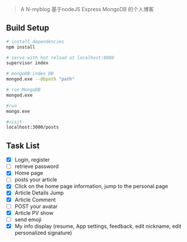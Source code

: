 > A N-myblog 
基于nodeJS Express MongoDB 的个人博客

## Build Setup

``` bash
# install dependencies
npm install

# serve with hot reload at localhost:8080
supervisor index

# mongoDB index DB 
mongod.exe --dbpath "path"

# run MongoDB 
mongod.exe

#run 
mongo.exe

#visit
localhost:3000/posts

```
## Task List
- [x] Login, register
- [ ] retrieve password
- [x] Home page
- [ ] posts your article
- [x] Click on the home page information, jump to the personal page
- [x] Article Details Jump
- [x] Article Comment
- [ ] POST your avatar
- [x] Article PV show
- [ ] send emoji
- [x] My info display (resume, App settings, feedback, edit nickname, edit personalized signature)
